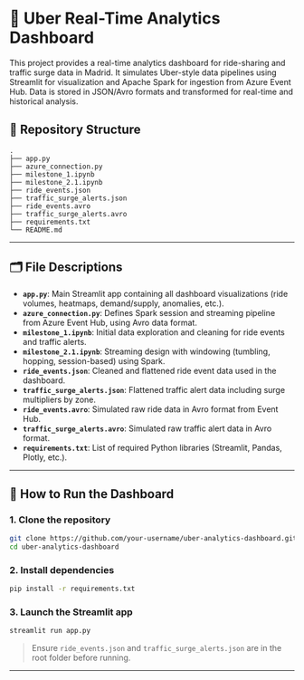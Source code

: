 
# 🚕 Uber Real-Time Analytics Dashboard

This project provides a real-time analytics dashboard for ride-sharing and traffic surge data in Madrid. It simulates Uber-style data pipelines using Streamlit for visualization and Apache Spark for ingestion from Azure Event Hub. Data is stored in JSON/Avro formats and transformed for real-time and historical analysis.


## 📁 Repository Structure

```
.
├── app.py
├── azure_connection.py
├── milestone_1.ipynb
├── milestone_2.1.ipynb
├── ride_events.json
├── traffic_surge_alerts.json
├── ride_events.avro
├── traffic_surge_alerts.avro
├── requirements.txt
└── README.md
```

---

## 🗂️ File Descriptions

- **`app.py`**: Main Streamlit app containing all dashboard visualizations (ride volumes, heatmaps, demand/supply, anomalies, etc.).
- **`azure_connection.py`**: Defines Spark session and streaming pipeline from Azure Event Hub, using Avro data format.
- **`milestone_1.ipynb`**: Initial data exploration and cleaning for ride events and traffic alerts.
- **`milestone_2.1.ipynb`**: Streaming design with windowing (tumbling, hopping, session-based) using Spark.
- **`ride_events.json`**: Cleaned and flattened ride event data used in the dashboard.
- **`traffic_surge_alerts.json`**: Flattened traffic alert data including surge multipliers by zone.
- **`ride_events.avro`**: Simulated raw ride data in Avro format from Event Hub.
- **`traffic_surge_alerts.avro`**: Simulated raw traffic alert data in Avro format.
- **`requirements.txt`**: List of required Python libraries (Streamlit, Pandas, Plotly, etc.).

---

## 🚀 How to Run the Dashboard

### 1. Clone the repository
```bash
git clone https://github.com/your-username/uber-analytics-dashboard.git
cd uber-analytics-dashboard
```

### 2. Install dependencies
```bash
pip install -r requirements.txt
```

### 3. Launch the Streamlit app
```bash
streamlit run app.py
```

> Ensure `ride_events.json` and `traffic_surge_alerts.json` are in the root folder before running.

---

